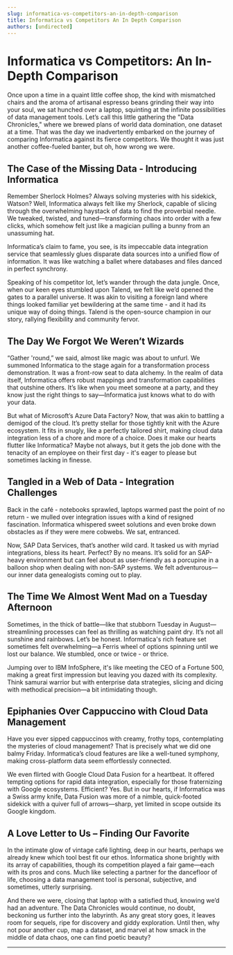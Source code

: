 ```yaml
---
slug: informatica-vs-competitors-an-in-depth-comparison
title: Informatica vs Competitors An In Depth Comparison
authors: [undirected]
---
```



# Informatica vs Competitors: An In-Depth Comparison

Once upon a time in a quaint little coffee shop, the kind with mismatched chairs and the aroma of artisanal espresso beans grinding their way into your soul, we sat hunched over a laptop, squinting at the infinite possibilities of data management tools. Let’s call this little gathering the "Data Chronicles," where we brewed plans of world data domination, one dataset at a time. That was the day we inadvertently embarked on the journey of comparing Informatica against its fierce competitors. We thought it was just another coffee-fueled banter, but oh, how wrong we were.

## The Case of the Missing Data - Introducing Informatica

Remember Sherlock Holmes? Always solving mysteries with his sidekick, Watson? Well, Informatica always felt like my Sherlock, capable of slicing through the overwhelming haystack of data to find the proverbial needle. We tweaked, twisted, and tuned—transforming chaos into order with a few clicks, which somehow felt just like a magician pulling a bunny from an unassuming hat.

Informatica’s claim to fame, you see, is its impeccable data integration service that seamlessly glues disparate data sources into a unified flow of information. It was like watching a ballet where databases and files danced in perfect synchrony.

Speaking of his competitor lot, let’s wander through the data jungle. Once, when our keen eyes stumbled upon Talend, we felt like we’d opened the gates to a parallel universe. It was akin to visiting a foreign land where things looked familiar yet bewildering at the same time - and it had its unique way of doing things. Talend is the open-source champion in our story, rallying flexibility and community fervor. 

## The Day We Forgot We Weren’t Wizards

“Gather 'round,” we said, almost like magic was about to unfurl. We summoned Informatica to the stage again for a transformation process demonstration. It was a front-row seat to data alchemy. In the realm of data itself, Informatica offers robust mappings and transformation capabilities that outshine others. It’s like when you meet someone at a party, and they know just the right things to say—Informatica just knows what to do with your data.

But what of Microsoft’s Azure Data Factory? Now, that was akin to battling a demigod of the cloud. It’s pretty stellar for those tightly knit with the Azure ecosystem. It fits in snugly, like a perfectly tailored shirt, making cloud data integration less of a chore and more of a choice. Does it make our hearts flutter like Informatica? Maybe not always, but it gets the job done with the tenacity of an employee on their first day - it's eager to please but sometimes lacking in finesse.

## Tangled in a Web of Data - Integration Challenges

Back in the café - notebooks sprawled, laptops warmed past the point of no return - we mulled over integration issues with a kind of resigned fascination. Informatica whispered sweet solutions and even broke down obstacles as if they were mere cobwebs. We sat, entranced.

Now, SAP Data Services, that’s another wild card. It tasked us with myriad integrations, bless its heart. Perfect? By no means. It’s solid for an SAP-heavy environment but can feel about as user-friendly as a porcupine in a balloon shop when dealing with non-SAP systems. We felt adventurous—our inner data genealogists coming out to play.

## The Time We Almost Went Mad on a Tuesday Afternoon

Sometimes, in the thick of battle—like that stubborn Tuesday in August—streamlining processes can feel as thrilling as watching paint dry. It’s not all sunshine and rainbows. Let’s be honest. Informatica's rich feature set sometimes felt overwhelming—a Ferris wheel of options spinning until we lost our balance. We stumbled, once or twice - or thrice.

Jumping over to IBM InfoSphere, it's like meeting the CEO of a Fortune 500, making a great first impression but leaving you dazed with its complexity. Think samurai warrior but with enterprise data strategies, slicing and dicing with methodical precision—a bit intimidating though. 

## Epiphanies Over Cappuccino with Cloud Data Management

Have you ever sipped cappuccinos with creamy, frothy tops, contemplating the mysteries of cloud management? That is precisely what we did one balmy Friday. Informatica’s cloud features are like a well-tuned symphony, making cross-platform data seem effortlessly connected. 

We even flirted with Google Cloud Data Fusion for a heartbeat. It offered tempting options for rapid data integration, especially for those fraternizing with Google ecosystems. Efficient? Yes. But in our hearts, if Informatica was a Swiss army knife, Data Fusion was more of a nimble, quick-footed sidekick with a quiver full of arrows—sharp, yet limited in scope outside its Google kingdom.

## A Love Letter to Us – Finding Our Favorite

In the intimate glow of vintage café lighting, deep in our hearts, perhaps we already knew which tool best fit our ethos. Informatica shone brightly with its array of capabilities, though its competition played a fair game—each with its pros and cons. Much like selecting a partner for the dancefloor of life, choosing a data management tool is personal, subjective, and sometimes, utterly surprising.

And there we were, closing that laptop with a satisfied thud, knowing we’d had an adventure. The Data Chronicles would continue, no doubt, beckoning us further into the labyrinth. As any great story goes, it leaves room for sequels, ripe for discovery and giddy exploration. Until then, why not pour another cup, map a dataset, and marvel at how smack in the middle of data chaos, one can find poetic beauty?

---